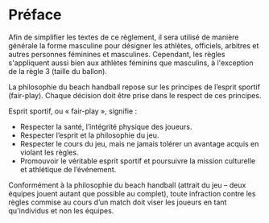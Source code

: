 # Préface

Afin de simplifier les textes de ce règlement, il sera utilisé de manière générale la forme masculine pour désigner les athlètes, officiels, arbitres et autres personnes féminines et masculines.
Cependant, les règles s'appliquent aussi bien aux athlètes féminins que masculins, à l'exception de la règle 3 (taille du ballon).

La philosophie du beach handball repose sur les principes de l’esprit sportif (fair-play). Chaque décision doit être prise dans le respect de ces principes.

Esprit sportif, ou « fair-play », signifie :
- Respecter la santé, l’intégrité physique des joueurs.
- Respecter l’esprit et la philosophie du jeu.
- Respecter le cours du jeu, mais ne jamais tolérer un avantage acquis en violant les règles.
- Promouvoir le véritable esprit sportif et poursuivre la mission culturelle et athlétique de l’événement.

Conformément à la philosophie du beach handball (attrait du jeu – deux équipes jouent autant que possible au complet), toute infraction contre les règles commise au cours d’un match doit viser les joueurs en tant qu'individus et non les équipes.
